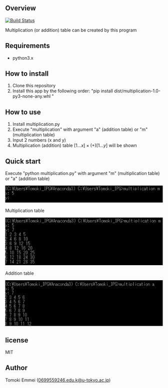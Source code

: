 
## Overview
[![Build Status](https://travis-ci.org/TomokiEmmei/kadai.svg?branch=master)](https://travis-ci.org/TomokiEmmei/kadai)

Multiplication (or addition) table can be created by this program

## Requirements
- python3.x

## How to install
1. Clone this repository
2. Install this app by the following order: "pip install dist/multiplication-1.0-py3-none-any.whl "
## How to use
1. Install multiplication.py
2. Execute "multiplication" with  argument "a" (addition table) or "m" (multiplication table)
3.  Input 2 numbers (x and y)
4. Multiplication (addition) table  $[1...x]\times(+)[1...y]$ will be shown

## Quick start
Execute "python multiplication.py" with  argument "m" (multiplication table) or "a" (addition table)

![execute](images/h2u.PNG )

Multiplication table

![multi_table](images/multiplication.PNG )

Addition table

![add_table](images/addition.PNG)

## license
MIT

## Author
Tomoki Emmei (0699559246.edu.k@u-tokyo.ac.jp)